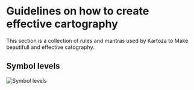 # Guidelines on how to create effective cartography

This section is a collection of rules and mantras used by Kartoza to Make beautifull and effective catography. 

## Symbol levels
![Symbol levels](images/symbollayers.gif)

